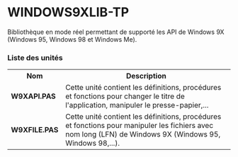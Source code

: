 # WINDOWS9XLIB-TP
Bibliothèque en mode réel permettant de supporté les API de Windows 9X (Windows 95, Windows 98 et Windows Me).

<h3>Liste des unités</h3>

<table>
  <tr>
    <th>Nom</th>
    <th>Description</th>
  </tr>
  <tr>
    <td><b>W9XAPI.PAS</b></td>
    <td>Cette unité contient les définitions, procédures et fonctions pour changer le titre de l'application, manipuler le presse-papier,...</td>
  </tr>
  <tr>
    <td><b>W9XFILE.PAS</b></td>
    <td>Cette unité contient les définitions, procédures et fonctions pour manipuler les fichiers avec nom long (LFN) de Windows 9X (Windows 95, Windows 98,...).</td>
  </tr>
</table>
